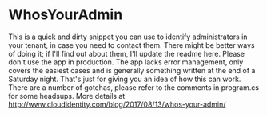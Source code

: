# WhosYourAdmin
This is a quick and dirty snippet you can use to identify administrators in your tenant, in case you need to contact them.
There might be better ways of doing it; if I'll find out about them, I'll update the readme here.
Please don't use the app in production. The app lacks error management, only covers the easiest cases and is generally something written at the end of a Saturday night. That's just for giving you an idea of how this can work.
There are a number of gotchas, please refer to the comments in program.cs for some headsups.
More details at http://www.cloudidentity.com/blog/2017/08/13/whos-your-admin/
